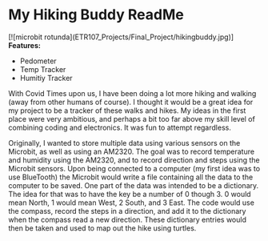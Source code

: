 <h1>My Hiking Buddy ReadMe</h1>
[![microbit rotunda](ETR107_Projects/Final_Project/hikingbuddy.jpg)]
<br>
<strong>Features:</strong>
<ul>
  <li>Pedometer</li>
  <li>Temp Tracker</li>
  <li>Humitiy Tracker</li>
</ul>
<p>With Covid Times upon us, I have been  doing a lot more hiking and walking (away from other humans of course). I thought it would be a great idea for my project to be a tracker of these walks and hikes. My ideas in the first place were very ambitious, and perhaps a bit too far above my skill level of combining coding and electronics. It was fun to attempt regardless.</p>
  
<p>Originally, I wanted to store multiple data using various sensors on the Microbit, as well as using an AM2320. The goal was to record temperature and humidity using the AM2320, and to record direction and steps using the Microbit sensors. Upon being connected to a computer (my first idea was to use BlueTooth) the Microbit would write a file containing all the data to the computer to be saved. One part of the data was intended to be a dictionary. The idea for that was to have the key be a number of 0 though 3. 0 would mean North, 1 would mean West, 2 South, and 3 East. The code would use the compass, record the steps in a direction, and add it to the dictionary when the compass read a new direction. These dictionary entries would then be taken and used to map out the hike using turtles.</p>

<p>
